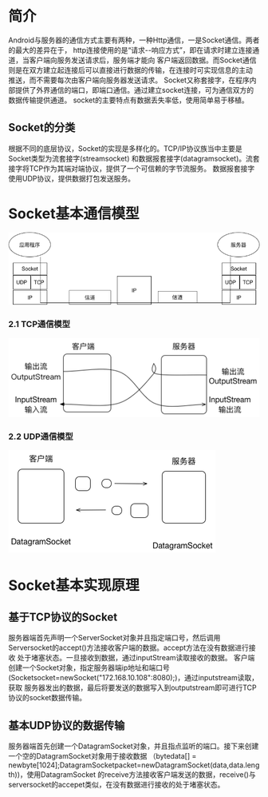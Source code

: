# 简介
Android与服务器的通信方式主要有两种，一种Http通信，一是Socket通信。两者的最大的差异在于，
http连接使用的是“请求--响应方式”，即在请求时建立连接通道，当客户端向服务发送请求后，服务端才能向
客户端返回数据。而Socket通信则是在双方建立起连接后可以直接进行数据的传输，在连接时可实现信息的主动
推送，而不需要每次由客户端向服务器发送请求。
Socket又称套接字，在程序内部提供了外界通信的端口，即端口通信。通过建立socket连接，可为通信双方的数据传输提供通道。
socket的主要特点有数据丢失率低，使用简单易于移植。

## Socket的分类
根据不同的底层协议，Socket的实现是多样化的。TCP/IP协议族当中主要是Socket类型为流套接字(streamsocket)
和数据报套接字(datagramsocket)。流套接字将TCP作为其端对端协议，提供了一个可信赖的字节流服务。
数据报套接字使用UDP协议，提供数据打包发送服务。

# Socket基本通信模型

![image](./socket_model.png)

### 2.1 TCP通信模型
![tcp](./tcp_model.png)

### 2.2 UDP通信模型
![udp](./udp_model.png)

# Socket基本实现原理
## 基于TCP协议的Socket
服务器端首先声明一个ServerSocket对象并且指定端口号，然后调用Serversocket的accept()方法接收客户端的数据。accept方法在没有数据进行接收
处于堵塞状态。一旦接收到数据，通过inputStream读取接收的数据。
客户端创建一个Socket对象，指定服务器端ip地址和端口号(Socketsocket=newSocket("172.168.10.108":8080);)，通过inputstream读取，获取
服务器发出的数据，最后将要发送的数据写入到outputstream即可进行TCP协议的socket数据传输。

## 基本UDP协议的数据传输
服务器端首先创建一个DatagramSocket对象，并且指点监听的端口。接下来创建一个空的DatagramSocket对象用于接收数据
（bytedata[] = newbyte[1024];DatagramSocketpacket=newDatagramSocket(data,data.length))，使用DatagramSocket
的receive方法接收客户端发送的数据，receive()与serversocket的accepet类似，在没有数据进行接收的处于堵塞状态。


